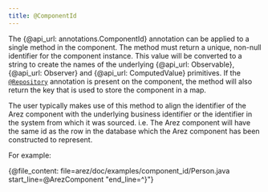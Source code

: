 ```yaml
---
title: @ComponentId
---
```


The {@api_url: annotations.ComponentId} annotation can be applied to a single method in the component. The
method must return a unique, non-null identifier for the component instance. This value will be converted
to a string to create the names of the underlying {@api_url: Observable}, {@api_url: Observer} and
{@api_url: ComputedValue} primitives. If the [`@Repository`](repositories.md) annotation is present on the
component, the method will also return the key that is used to store the component in a map.

The user typically makes use of this method to align the identifier of the Arez component with the underlying
business identifier or the identifier in the system from which it was sourced. i.e. The Arez component will
have the same id as the row in the database which the Arez component has been constructed to represent.

For example:

{@file_content: file=arez/doc/examples/component_id/Person.java start_line=@ArezComponent "end_line=^}"}

